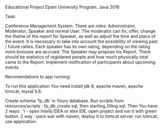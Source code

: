 Educational Project Epam University Program. Java 2018

Task: 

Conference Management System. There are roles:
Administrator, Moderator, Speaker and normal User.
The moderator can fix, offer, change the theme of the report for
Speaker, as well as adjust the time and place of the event.
It is necessary to take into account the possibility of viewing past / future rallies.
Each speaker has its own rating, depending on the rating
more bonuses are accrued. The Speaker may propose his Report.
There should be statistics of registered people and how much physically
total came to the Report. Implement notification of participants about
upcoming events.

Recomendations to app running:

To run this application You need install jdk 8, apache maven, apache tomcat, mysql 5.6.

Create schema 'fp_db' in Yours database. Run scripts from 
resources/scripts : fp_db_create.sql, then starting_filling.sql. Then You have 
2 ways : 1 - open Intellij IDEA or else IDE, open project and run it with green button. 
2 way : pack war with maven, deploy it to tomcat server. run tomcat, use application.

